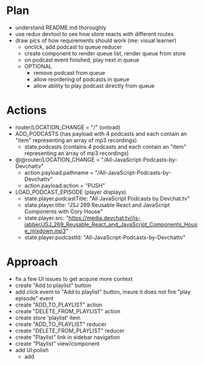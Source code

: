 # Plan
* understand README.md thoroughly
* use redux devtool to see how store reacts with different routes
* draw pics of how requirements should work (me:  visual learner)
  * onclick, add podcast to queue reducer
  * create component to render queue list, render queue from store
  * on podcast event finished, play next in queue
  * OPTIONAL
    * remove podcast from queue
    * allow reordering of podcasts in queue
    * allow ability to play podcast directly from queue

# Actions
* router/LOCATION_CHANGE = "/" (onload)
* ADD_PODCASTS (has payload with 4 podcasts and each contain an "item" representing an array of mp3 recordings)
    * state.podcasts (contains 4 podcasts and each contain an "item" representing an array of mp3 recordings)
* @@router/LOCATION_CHANGE = "/All-JavaScript-Podcasts-by-Devchattv"
  * action.payload.pathname = "/All-JavaScript-Podcasts-by-Devchattv"
  * action.payload.action = "PUSH"
* LOAD_PODCAST_EPISODE (player displays)
  * state.player.podcastTitle: "All JavaScript Podcasts by Devchat.tv"
  * state.player.title: "JSJ 269 Reusable React and JavaScript Components with Cory House"
  * state.player.src: "https://media.devchat.tv//js-jabber/JSJ_269_Reusable_React_and_JavaScript_Components_House_mixdown.mp3"
  * state.player.podcastId: "All-JavaScript-Podcasts-by-Devchattv"

# Approach
  * fix a few UI issues to get acquire more context
  * create "Add to playlist" button
  * add click event to "Add to playlist" button, insure it does not fire "play episode" event
  * create "ADD_TO_PLAYLIST" action
  * create "DELETE_FROM_PLAYLIST" action
  * create store 'playlist' item
  * create "ADD_TO_PLAYLIST" reducer
  * create "DELETE_FROM_PLAYLIST" reducer
  * create "Playlist" link in sidebar navigation
  * create "Playlist" view/component
  * add UI polish
    * add
